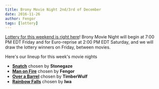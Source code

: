 ```yaml
---
title: Brony Movie Night 2nd/3rd of December
date: 2016-11-26
author: Fengor
tags: [lottery]
---
```

[Lottery for this weekend is right here][lotto]! Brony Movie Night will begin at 7:00 PM EDT Friday and for Euro-reprise at 2:00 PM EDT Saturday, and we will draw the lottery winners on Friday, between movies. 

Here's our lineup for this week's movie nights

 - **[Snatch][m1]** chosen by **Stonegaze**
 - **[Man on Fire][m2]** chosen by **Fengor**
 - **[Over a Barrel][p1]** chosen by **TimberWulf**
 - **[Rainbow Falls][p2]** chosen by **Iwa**
  
[m1]: http://www.imdb.com/title/tt0208092/
[m2]: http://www.imdb.com/title/tt0328107/
[p1]: http://www.imdb.com/title/tt1862910/
[p2]: http://www.imdb.com/title/tt3099906/
[lotto]: https://bronystate.typeform.com/to/CyBOyt
